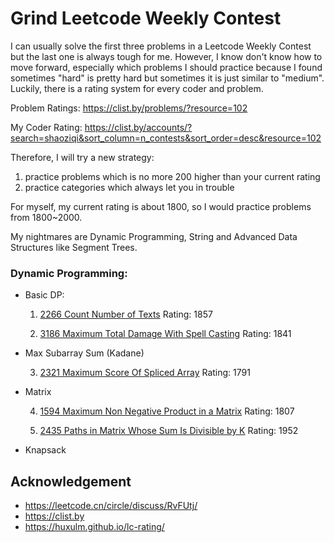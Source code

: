 # Grind Leetcode Weekly Contest

I can usually solve the first three problems in a Leetcode Weekly Contest but the last one is always tough for me.
However, I know don't know how to move forward, especially which problems I should practice because I found sometimes "hard" is pretty hard but sometimes it is just similar to "medium". Luckily, there is a rating system for every coder and problem.

Problem Ratings: https://clist.by/problems/?resource=102

My Coder Rating: https://clist.by/accounts/?search=shaoziqi&sort_column=n_contests&sort_order=desc&resource=102

Therefore, I will try a new strategy:

1. practice problems which is no more 200 higher than your current rating
2. practice categories which always let you in trouble

For myself, my current rating is about 1800, so I would practice problems from 1800~2000.

My nightmares are Dynamic Programming, String and Advanced Data Structures like Segment Trees.

### Dynamic Programming:

- Basic DP:

    1. [2266 Count Number of Texts](https://leetcode.com/problems/count-number-of-texts/)
    Rating: 1857
    
    2. [3186 Maximum Total Damage With Spell Casting](https://leetcode.com/problems/maximum-total-damage-with-spell-casting/)
    Rating: 1841

- Max Subarray Sum (Kadane)

    3. [2321 Maximum Score Of Spliced Array](https://leetcode.com/problems/maximum-score-of-spliced-array/)
    Rating: 1791

- Matrix

    4. [1594 Maximum Non Negative Product in a Matrix](https://leetcode.com/problems/maximum-non-negative-product-in-a-matrix/)
    Rating: 1807

    5. [2435 Paths in Matrix Whose Sum Is Divisible by K](https://leetcode.com/problems/paths-in-matrix-whose-sum-is-divisible-by-k/)
    Rating: 1952

- Knapsack

## Acknowledgement
- https://leetcode.cn/circle/discuss/RvFUtj/
- https://clist.by
- https://huxulm.github.io/lc-rating/